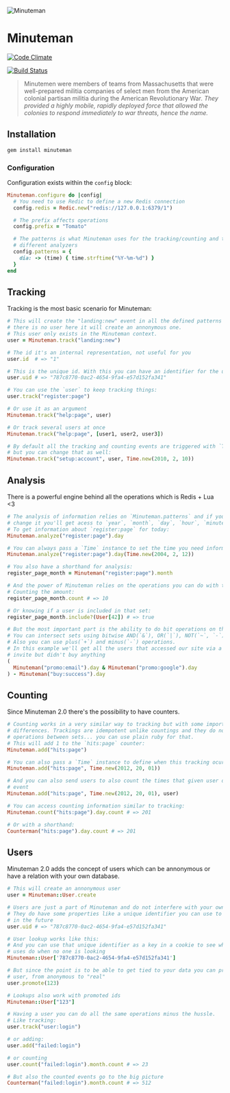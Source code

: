 ![Minuteman](http://elcuervo.github.com/minuteman/img/minuteman-readme.png)

# Minuteman
[![Code Climate](https://codeclimate.com/github/elcuervo/minuteman.png)](https://codeclimate.com/github/elcuervo/minuteman)

[![Build Status](https://travis-ci.org/elcuervo/minuteman.svg)](https://travis-ci.org/elcuervo/minuteman)

> Minutemen were members of teams from Massachusetts that were well-prepared
militia companies of select men from the American colonial partisan militia
during the American Revolutionary War. _They provided a highly mobile, rapidly
deployed force that allowed the colonies to respond immediately to war threats,
hence the name._

## Installation

```bash
gem install minuteman
```

### Configuration

Configuration exists within the `config` block:

```ruby
Minuteman.configure do |config|
  # You need to use Redic to define a new Redis connection
  config.redis = Redic.new("redis://127.0.0.1:6379/1")

  # The prefix affects operations
  config.prefix = "Tomato"

  # The patterns is what Minuteman uses for the tracking/counting and the
  # different analyzers
  config.patterns = {
    dia: -> (time) { time.strftime("%Y-%m-%d") }
  }
end
```

## Tracking

Tracking is the most basic scenario for Minuteman:

```ruby
# This will create the "landing:new" event in all the defined patterns and since
# there is no user here it will create an annonymous one.
# This user only exists in the Minuteman context.
user = Minuteman.track("landing:new")

# The id it's an internal representation, not useful for you
user.id  # => "1"

# This is the unique id. With this you can have an identifier for the user
user.uid # => "787c8770-0ac2-4654-9fa4-e57d152fa341"

# You can use the `user` to keep tracking things:
user.track("register:page")

# Or use it as an argument
Minuteman.track("help:page", user)

# Or track several users at once
Minuteman.track("help:page", [user1, user2, user3])

# By default all the tracking and counting events are triggered with `Time.now.utc`
# but you can change that as well:
Minuteman.track("setup:account", user, Time.new(2010, 2, 10))
```

## Analysis

There is a powerful engine behind all the operations which is Redis + Lua <3

```ruby
# The analysis of information relies on `Minuteman.patterns` and if you don't
# change it you'll get acess to `year`, `month`, `day`, `hour`, `minute`.
# To get information about `register:page` for today:
Minuteman.analyze("register:page").day

# You can always pass a `Time` instance to set the time you need information.
Minuteman.analyze("register:page").day(Time.new(2004, 2, 12))

# You also have a shorthand for analysis:
register_page_month = Minuteman("register:page").month

# And the power of Minuteman relies on the operations you can do with that.
# Counting the amount:
register_page_month.count # => 10

# Or knowing if a user is included in that set:
register_page_month.include?(User[42]) # => true

# But the most important part is the ability to do bit operations on that:
# You can intersect sets using bitwise AND(`&`), OR(`|`), NOT(`~`, `-`) and XOR(`^`).
# Also you can use plus(`+`) and minus(`-`) operations.
# In this example we'll get all the users that accessed our site via a promo
# invite but didn't buy anything
(
  Minuteman("promo:email").day & Minuteman("promo:google").day
) - Minuteman("buy:success").day
```

## Counting

Since Minuteman 2.0 there's the possibility to have counters.

```ruby
# Counting works in a very similar way to tracking but with some important
# differences. Trackings are idempotent unlike countings and they do not provide
# operations between sets... you can use plain ruby for that.
# This will add 1 to the `hits:page` counter:
Minuteman.add("hits:page")

# You can also pass a `Time` instance to define when this tracking ocurred:
Minuteman.add("hits:page", Time.new(2012, 20, 01))

# And you can also send users to also count the times that given user did that
# event
Minuteman.add("hits:page", Time.new(2012, 20, 01), user)

# You can access counting information similar to tracking:
Minuteman.count("hits:page").day.count # => 201

# Or with a shorthand:
Counterman("hits:page").day.count # => 201
```

## Users

Minuteman 2.0 adds the concept of users which can be annonymous or have a
relation with your own database.

```ruby
# This will create an annonymous user
user = Minuteman::User.create

# Users are just a part of Minuteman and do not interfere with your own.
# They do have some properties like a unique identifier you can use to find it
# in the future
user.uid # => "787c8770-0ac2-4654-9fa4-e57d152fa341"

# User lookup works like this:
# And you can use that unique identifier as a key in a cookie to see what your
# uses do when no one is looking
Minuteman::User['787c8770-0ac2-4654-9fa4-e57d152fa341']

# But since the point is to be able to get tied to your data you can promote a
# user, from anonymous to "real"
user.promote(123)

# Lookups also work with promoted ids
Minuteman::User["123"]

# Having a user you can do all the same operations minus the hussle.
# Like tracking:
user.track("user:login")

# or adding:
user.add("failed:login")

# or counting
user.count("failed:login").month.count # => 23

# But also the counted events go to the big picture
Counterman("failed:login").month.count # => 512
```
